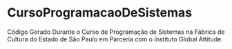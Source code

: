 # CursoProgramacaoDeSistemas
Código Gerado Durante o Curso de Programação de Sistemas na Fábrica de Cultura do Estado de São Paulo em Parceria com o Instituto Global Attitude.
